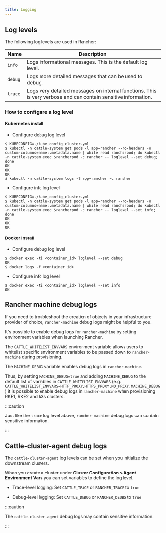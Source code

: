 ```yaml
---
title: Logging
---
```


<head>
  <link rel="canonical" href="https://ranchermanager.docs.rancher.com/troubleshooting/other-troubleshooting-tips/logging"/>
</head>

## Log levels

The following log levels are used in Rancher:

| Name    | Description |
|---------|-------------|
| `info`  | Logs informational messages. This is the default log level. |
| `debug` | Logs more detailed messages that can be used to debug. |
| `trace` | Logs very detailed messages on internal functions. This is very verbose and can contain sensitive information. |

### How to configure a log level

#### Kubernetes install

* Configure debug log level

```
$ KUBECONFIG=./kube_config_cluster.yml
$ kubectl -n cattle-system get pods -l app=rancher --no-headers -o custom-columns=name:.metadata.name | while read rancherpod; do kubectl -n cattle-system exec $rancherpod -c rancher -- loglevel --set debug; done
OK
OK
OK
$ kubectl -n cattle-system logs -l app=rancher -c rancher
```

* Configure info log level

```
$ KUBECONFIG=./kube_config_cluster.yml
$ kubectl -n cattle-system get pods -l app=rancher --no-headers -o custom-columns=name:.metadata.name | while read rancherpod; do kubectl -n cattle-system exec $rancherpod -c rancher -- loglevel --set info; done
OK
OK
OK
```

#### Docker Install

* Configure debug log level

```
$ docker exec -ti <container_id> loglevel --set debug
OK
$ docker logs -f <container_id>
```

* Configure info log level

```
$ docker exec -ti <container_id> loglevel --set info
OK
```

## Rancher machine debug logs
If you need to troubleshoot the creation of objects in your infrastructure provider of choice, `rancher-machine`
debug logs might be helpful to you.

It's possible to enable debug logs for `rancher-machine` by setting environment variables when launching Rancher.

The `CATTLE_WHITELIST_ENVVARS` environment variable allows users to whitelist specific environment variables to be
passed down to `rancher-machine` during provisioning.

The `MACHINE_DEBUG` variable enables debug logs in `rancher-machine`.

Thus, by setting `MACHINE_DEBUG=true` and adding `MACHINE_DEBUG` to the default list of variables in
`CATTLE_WHITELIST_ENVVARS` (e.g. `CATTLE_WHITELIST_ENVVARS=HTTP_PROXY,HTTPS_PROXY,NO_PROXY,MACHINE_DEBUG`) it is
possible to enable debug logs in `rancher-machine` when provisioning RKE1, RKE2 and k3s clusters.

:::caution

Just like the `trace` log level above, `rancher-machine` debug logs can contain sensitive information.

:::


## Cattle-cluster-agent debug logs

The `cattle-cluster-agent` log levels can be set when you initialize the downstream clusters.  

When you create a cluster under **Cluster Configuration > Agent Environment Vars** you can set variables to define the log level.  


- Trace-level logging: Set `CATTLE_TRACE` or `RANCHER_TRACE` to `true`

-  Debug-level logging: Set `CATTLE_DEBUG` or `RANCHER_DEUBG` to `true`

:::caution

The `cattle-cluster-agent` debug logs may contain sensitive information.

:::
